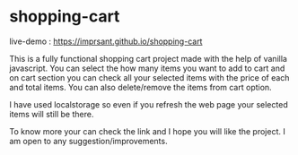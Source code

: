 # shopping-cart
live-demo : https://imprsant.github.io/shopping-cart


This is a fully functional shopping cart project made with the help of vanilla javascript.
You can select the how many items you want to add to cart and on cart section you can check all your selected items with the price of each and total items.
You can also delete/remove the items from cart option.

I have used localstorage so even if you refresh the web page your selected items will still be there.

To know more your can check the link and I hope you will like the project.
I am open to any suggestion/improvements.
